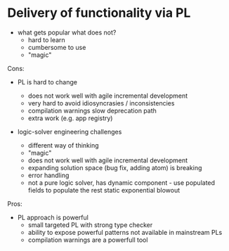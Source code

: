 
# Delivery of functionality via PL

* what gets popular what does not?
  - hard to learn
  - cumbersome to use
  - "magic"

Cons:

* PL is hard to change
   - does not work well with agile incremental development
   - very hard to avoid idiosyncrasies / inconsistencies
   - compilation warnings slow deprecation path
   - extra work (e.g. app registry)

* logic-solver engineering challenges
   - different way of thinking
   - "magic"
   - does not work well with agile incremental development
   - expanding solution space (bug fix, adding atom) is breaking
   - error handling
   - not a pure logic solver, has dynamic component - use populated fields to populate the rest static exponential blowout

Pros:

* PL approach is powerful
   - small targeted PL with strong type checker
   - ability to expose powerful patterns not available in mainstream PLs
   - compilation warnings are a powerfull tool
